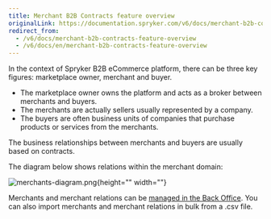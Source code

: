 ```yaml
---
title: Merchant B2B Contracts feature overview
originalLink: https://documentation.spryker.com/v6/docs/merchant-b2b-contracts-feature-overview
redirect_from:
  - /v6/docs/merchant-b2b-contracts-feature-overview
  - /v6/docs/en/merchant-b2b-contracts-feature-overview
---
```


In the context of Spryker B2B eCommerce platform, there can be three key figures: marketplace owner, merchant and buyer.

* The marketplace owner owns the platform and acts as a broker between merchants and buyers.
* The merchants are actually sellers usually represented by a company.
* The buyers are often business units of companies that purchase products or services from the merchants.

The business relationships between merchants and buyers are usually based on contracts.

The diagram below shows relations within the merchant domain:

![merchants-diagram.png](https://confluence-connect.gliffy.net/embed/image/9c3eb6cd-8492-4550-a280-e218bd3b974a.png?utm_medium=live&utm_source=custom){height="" width=""}

Merchants and merchant relations can be [managed in the Back Office](https://documentation.spryker.com/docs/en/managing-merchants). You can also import merchants and merchant relations in bulk from a .csv file.
